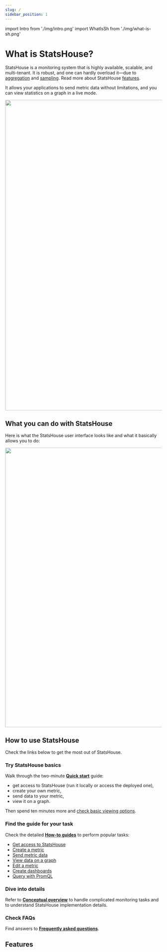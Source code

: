 ```yaml
---
slug: /
sidebar_position: 1 
---
```


import Intro from './img/intro.png'
import WhatIsSh from './img/what-is-sh.png'

# What is StatsHouse?

StatsHouse is a monitoring system that is highly available, scalable, and multi-tenant.
It is robust, and one can hardly overload it—due to [aggregation](conceptual-overview.md#aggregation) and 
[sampling](conceptual-overview.md#sampling).
Read more about StatsHouse [features](#features).

It allows your applications to send metric data without limitations, and you can view statistics on a graph in a live 
mode.

<img src={WhatIsSh} width="1000"/>

## What you can do with StatsHouse

Here is what the StatsHouse user interface looks like and what it basically allows you to do:

<img src={Intro} width="900"/>

## How to use StatsHouse

Check the links below to get the most out of StatsHouse.

### Try StatsHouse basics

Walk through the two-minute [**Quick start**](quick-start.md) guide:
* get access to StatsHouse (run it locally or access the deployed one),
* create your own metric,
* send data to your metric,
* view it on a graph.

Then spend ten minutes more and [check basic viewing options](quick-start.md#check-basic-viewing-options).

### Find the guide for your task

Check the detailed [**How-to guides**](category/how-to-guides) to perform popular tasks:

* [Get access to StatsHouse](guides/access-cluster.md)
* [Create a metric](guides/create-metric.md)
* [Send metric data](guides/send-data.md)
* [View data on a graph](guides/view-graph.md)
* [Edit a metric](guides/edit-metrics.md)
* [Create dashboards](guides/dashboards.md)
* [Query with PromQL](guides/query-wth-promql.md)

### Dive into details

Refer to [**Conceptual overview**](conceptual-overview.md) to handle complicated monitoring tasks and to understand 
StatsHouse implementation details.

### Check FAQs

Find answers to [**Frequently asked questions**](faq.md).

## Features


